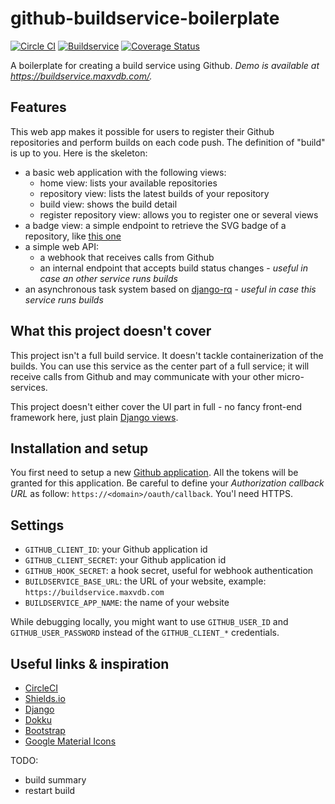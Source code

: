 # github-buildservice-boilerplate

[![Circle CI](https://circleci.com/gh/m-vdb/github-buildservice-boilerplate.svg?style=shield&circle-token=005fe273ea45c0f445bddbf53f2f90594dcfce91)](https://circleci.com/gh/m-vdb/github-buildservice-boilerplate)
[![Buildservice](https://buildservice.maxvdb.com/badge/m-vdb/github-buildservice-boilerplate.svg)](https://buildservice.maxvdb.com/repositories/m-vdb/github-buildservice-boilerplate)
[![Coverage Status](https://coveralls.io/repos/github/m-vdb/github-buildservice-boilerplate/badge.svg?branch=master)](https://coveralls.io/github/m-vdb/github-buildservice-boilerplate?branch=master)

A boilerplate for creating a build service using Github.
*Demo is available at https://buildservice.maxvdb.com/.*


## Features

This web app makes it possible for users to register their Github repositories and perform builds on each
code push. The definition of "build" is up to you. Here is the skeleton:

- a basic web application with the following views:
  - home view: lists your available repositories
  - repository view: lists the latest builds of your repository
  - build view: shows the build detail
  - register repository view: allows you to register one or several views
- a badge view: a simple endpoint to retrieve the SVG badge of a repository, like [this one](https://buildservice.maxvdb.com/badge/m-vdb/github-buildservice-boilerplate.svg)
- a simple web API:
  - a webhook that receives calls from Github
  - an internal endpoint that accepts build status changes - *useful in case an other service runs builds*
- an asynchronous task system based on [django-rq](https://github.com/ui/django-rq) - *useful in case this service runs builds*

## What this project doesn't cover

This project isn't a full build service. It doesn't tackle containerization of the builds. You can use this service as the center part of a full service; it will receive calls from Github and may communicate with your other micro-services.

This project doesn't either cover the UI part in full - no fancy front-end framework here, just plain [Django views](https://docs.djangoproject.com/en/1.9/topics/http/views/).

## Installation and setup

You first need to setup a new [Github application](https://github.com/settings/applications/new). All the tokens will be granted for this application. Be careful to define your _Authorization callback URL_ as follow: `https://<domain>/oauth/callback`. You'l need HTTPS.

## Settings

- `GITHUB_CLIENT_ID`: your Github application id
- `GITHUB_CLIENT_SECRET`: your Github application id
- `GITHUB_HOOK_SECRET`: a hook secret, useful for webhook authentication
- `BUILDSERVICE_BASE_URL`: the URL of your website, example: `https://buildservice.maxvdb.com`
- `BUILDSERVICE_APP_NAME`: the name of your website

While debugging locally, you might want to use `GITHUB_USER_ID` and `GITHUB_USER_PASSWORD` instead of the
`GITHUB_CLIENT_*` credentials.

## Useful links & inspiration

- [CircleCI](https://circleci.com/)
- [Shields.io](http://shields.io/)
- [Django](https://docs.djangoproject.com/en/1.9/)
- [Dokku](http://dokku.viewdocs.io/dokku/)
- [Bootstrap](http://getbootstrap.com/)
- [Google Material Icons](https://design.google.com/icons/)


TODO:
  - build summary
  - restart build
